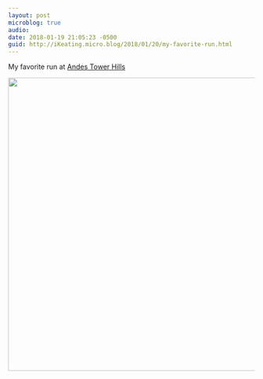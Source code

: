 ```yaml
---
layout: post
microblog: true
audio: 
date: 2018-01-19 21:05:23 -0500
guid: http://iKeating.micro.blog/2018/01/20/my-favorite-run.html
---
```

My favorite run at [Andes Tower Hills](https://www.andestowerhills.com)

<img src="http://iKeating.micro.blog/uploads/2018/4588d4216a.jpg" width="600" height="599" />

